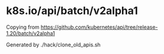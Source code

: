 # k8s.io/api/batch/v2alpha1

Copying from https://github.com/kubernetes/api/tree/release-1.20/batch/v2alpha1

Generated by ./hack/clone_old_apis.sh
